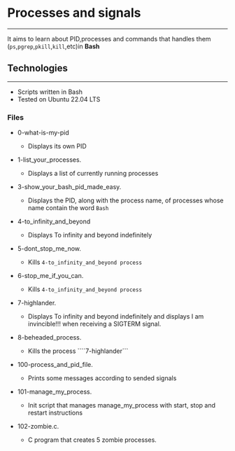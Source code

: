 # Processes and signals
---
It aims to learn about PID,processes and commands that handles them (```ps```,```pgrep```,```pkill```,```kill```,etc)in **Bash**

## Technologies
----
* Scripts written in Bash
* Tested on Ubuntu 22.04 LTS

### Files
* 0-what-is-my-pid
  * Displays its own PID

* 1-list_your_processes.
  * Displays a list of currently running processes

* 3-show_your_bash_pid_made_easy.
  * Displays the PID, along with the process name, of processes whose name contain the word ```Bash```

* 4-to_infinity_and_beyond
  * Displays To infinity and beyond indefinitely

* 5-dont_stop_me_now.
  * Kills ```4-to_infinity_and_beyond process```

* 6-stop_me_if_you_can.
  * Kills ```4-to_infinity_and_beyond process```

* 7-highlander.
  * Displays To infinity and beyond indefinitely and displays I am invincible!!! when receiving a SIGTERM signal.

* 8-beheaded_process.
  * Kills the process ````7-highlander```

* 100-process_and_pid_file.
  * Prints some messages according to sended signals

* 101-manage_my_process.
  * Init script that manages manage_my_process with start, stop and restart instructions

* 102-zombie.c.
   * C program that creates 5 zombie processes.
